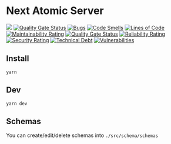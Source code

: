 # Next Atomic Server

![](https://github.com/actions/moumouls/next-atomic-gql-server/workflows/CI/badge.svg)
[![Quality Gate Status](https://sonarcloud.io/api/project_badges/measure?project=Moumouls_next-atomic-gql-server&metric=alert_status)](https://sonarcloud.io/dashboard?id=Moumouls_next-atomic-gql-server)
[![Bugs](https://sonarcloud.io/api/project_badges/measure?project=Moumouls_next-atomic-gql-server&metric=bugs)](https://sonarcloud.io/dashboard?id=Moumouls_next-atomic-gql-server)
[![Code Smells](https://sonarcloud.io/api/project_badges/measure?project=Moumouls_next-atomic-gql-server&metric=code_smells)](https://sonarcloud.io/dashboard?id=Moumouls_next-atomic-gql-server)
[![Lines of Code](https://sonarcloud.io/api/project_badges/measure?project=Moumouls_next-atomic-gql-server&metric=ncloc)](https://sonarcloud.io/dashboard?id=Moumouls_next-atomic-gql-server)
[![Maintainability Rating](https://sonarcloud.io/api/project_badges/measure?project=Moumouls_next-atomic-gql-server&metric=sqale_rating)](https://sonarcloud.io/dashboard?id=Moumouls_next-atomic-gql-server)
[![Quality Gate Status](https://sonarcloud.io/api/project_badges/measure?project=Moumouls_next-atomic-gql-server&metric=alert_status)](https://sonarcloud.io/dashboard?id=Moumouls_next-atomic-gql-server)
[![Reliability Rating](https://sonarcloud.io/api/project_badges/measure?project=Moumouls_next-atomic-gql-server&metric=reliability_rating)](https://sonarcloud.io/dashboard?id=Moumouls_next-atomic-gql-server)
[![Security Rating](https://sonarcloud.io/api/project_badges/measure?project=Moumouls_next-atomic-gql-server&metric=security_rating)](https://sonarcloud.io/dashboard?id=Moumouls_next-atomic-gql-server)
[![Technical Debt](https://sonarcloud.io/api/project_badges/measure?project=Moumouls_next-atomic-gql-server&metric=sqale_index)](https://sonarcloud.io/dashboard?id=Moumouls_next-atomic-gql-server)
[![Vulnerabilities](https://sonarcloud.io/api/project_badges/measure?project=Moumouls_next-atomic-gql-server&metric=vulnerabilities)](https://sonarcloud.io/dashboard?id=Moumouls_next-atomic-gql-server)

## Install

`yarn`

## Dev

`yarn dev`

## Schemas

You can create/edit/delete schemas into `./src/schema/schemas`
